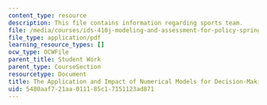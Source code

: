 ```yaml
---
content_type: resource
description: This file contains information regarding sports team.
file: /media/courses/ids-410j-modeling-and-assessment-for-policy-spring-2013/5480aaf721aa011185c17151123ad871_MITESD_864S13_Sprts_Team.pdf
file_type: application/pdf
learning_resource_types: []
ocw_type: OCWFile
parent_title: Student Work
parent_type: CourseSection
resourcetype: Document
title: The Application and Impact of Numerical Models for Decision-Making in Sports
uid: 5480aaf7-21aa-0111-85c1-7151123ad871
---
```

